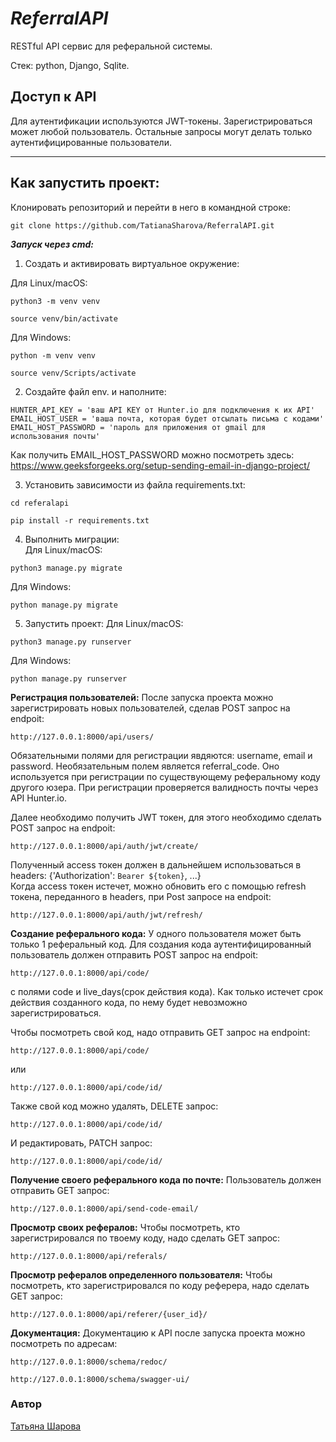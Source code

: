 # **_ReferralAPI_**
RESTful API сервис для реферальной системы.

Стек: python, Django, Sqlite.                                           

**Доступ к API**
-----------
Для аутентификации используются JWT-токены. Зарегистрироваться может любой пользователь. Остальные запросы могут делать только аутентифицированные пользователи.

____
**Как запустить проект:**
-----------
Клонировать репозиторий и перейти в него в командной строке:

```
git clone https://github.com/TatianaSharova/ReferralAPI.git
```
**_Запуск через cmd:_**                                                 

1. Создать и активировать виртуальное окружение:

Для Linux/macOS:
```
python3 -m venv venv
```
```
source venv/bin/activate
```
Для Windows:
```
python -m venv venv
```
```
source venv/Scripts/activate
```
2. Создайте файл env. и наполните:
```
HUNTER_API_KEY = 'ваш API KEY от Hunter.io для подключения к их API'
EMAIL_HOST_USER = 'ваша почта, которая будет отсылать письма с кодами'
EMAIL_HOST_PASSWORD = 'пароль для приложения от gmail для использования почты'
```
Как получить EMAIL_HOST_PASSWORD можно посмотреть здесь: https://www.geeksforgeeks.org/setup-sending-email-in-django-project/

3. Установить зависимости из файла requirements.txt:
```
cd referalapi
```
```
pip install -r requirements.txt
```
4. Выполнить миграции:                                                               
Для Linux/macOS:
```
python3 manage.py migrate
```
Для Windows:
```
python manage.py migrate
```
5. Запустить проект:
Для Linux/macOS:
```
python3 manage.py runserver
```
Для Windows:
```
python manage.py runserver
```


**Регистрация пользователей:**
После запуска проекта можно зарегистрировать новых пользователей, сделав POST запрос на endpoit:
```
http://127.0.0.1:8000/api/users/
```
Обязательными полями для регистрации явдяются: username, email и password. Необязательным полем является referral_code. Оно используется при регистрации по существующему реферальному коду другого юзера. При регистрации проверяется валидность почты через API Hunter.io.                                                                   
                                                                                   
Далее необходимо получить JWT токен, для этого необходимо сделать POST запрос на endpoit:
```
http://127.0.0.1:8000/api/auth/jwt/create/
```
Полученный access токен должен в дальнейшем использоваться в headers: {'Authorization': `Bearer ${token}`, ...}               
Когда access токен истечет, можно обновить его с помощью refresh токена, переданного в headers, при Post запросе на endpoit:
```
http://127.0.0.1:8000/api/auth/jwt/refresh/
```

**Создание реферального кода:**
У одного пользователя может быть только 1 реферальный код.
Для создания кода аутентифицированный пользователь должен отправить POST запрос на endpoit:
```
http://127.0.0.1:8000/api/code/
```
с полями code и live_days(срок действия кода). Как только истечет срок действия созданного кода, по нему будет невозможно зарегистрироваться.
     
Чтобы посмотреть свой код, надо отправить GET запрос на endpoint:
```
http://127.0.0.1:8000/api/code/
```
или
```
http://127.0.0.1:8000/api/code/id/
```
Также свой код можно удалять, DELETE запрос:
```
http://127.0.0.1:8000/api/code/id/
```
И редактировать, PATCH запрос:
```
http://127.0.0.1:8000/api/code/id/
```
**Получение своего реферального кода по почте:**
Пользователь должен отправить GET запрос:
```
http://127.0.0.1:8000/api/send-code-email/
```

**Просмотр своих рефералов:**
Чтобы посмотреть, кто зарегистрировался по твоему коду, надо сделать GET запрос:
```
http://127.0.0.1:8000/api/referals/
```
**Просмотр рефералов определенного пользователя:**
Чтобы посмотреть, кто зарегистрировался по коду реферера, надо сделать GET запрос:
```
http://127.0.0.1:8000/api/referer/{user_id}/
```

**Документация:**
Документацию к API после запуска проекта можно посмотреть по адресам:
```
http://127.0.0.1:8000/schema/redoc/
```
```
http://127.0.0.1:8000/schema/swagger-ui/
```

### Автор
[Татьяна Шарова](https://github.com/TatianaSharova)